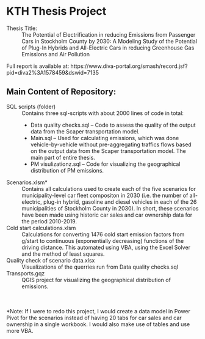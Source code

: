 # KTH Thesis Project
<dl>
  <dt>Thesis Title:</dt>
    <dd>The Potential of Electrification in reducing Emissions from Passenger Cars in Stockholm County by 2030: A Modeling Study of the Potential of Plug-In Hybrids and All-Electric Cars in reducing Greenhouse Gas Emissions and Air Pollution</dd>
</dl>
Full report is available at: https://www.diva-portal.org/smash/record.jsf?pid=diva2%3A1578459&dswid=7135

## Main Content of Repository:

<dl>
  <dt>SQL scripts (folder)</dt>
    <dd>
        Contains three sql-scripts with about 2000 lines of code in total:
      <ul>
        <li>Data quality checks.sql – Code to assess the quality of the output data from the Scaper transportation   model.</li>
        <li>Main.sql – Used for calculating emissions, which was done vehicle-by-vehicle without pre-aggregating traffics flows based on the output data from the Scaper transportation model. The main part of entire thesis.</li>
        <li>PM visulizationz.sql – Code for visualizing the geographical distribution of PM emissions.</li>
      </ul>
    </dd>
  <dt>Scenarios.xlsm*
    <dd>Contains all calculations used to create each of the five scenarios for municipality-level car fleet compositon in 2030 (i.e. the number of all-electric, plug-in hybrid, gasoline and diesel vehicles in each of the 26 municipalities of Stockholm County in 2030). In short, these scenarios have been made using historic car sales and car ownership data for the period 2010-2019.</dd>
  <dt>Cold start calculations.xlsm</dt>
    <dd>Calculations for converting 1476 cold start emission factors from g/start to continuous (exponentially decreasing) functions of the driving distance. This automated using VBA, using the Excel Solver and the method of least squares.</dd>
  <dt>Quality check of scenario data.xlsx</dt>
    <dd>Visualizations of the querries run from Data quality checks.sql</dd>
  <dt>Transports.gqz</dt>
    <dd>QGIS project for visualizing the geographical distribution of emissions.</dd>
</dl>

<br>
<br>
*Note: If I were to redo this project, I would create a data model in Power Pivot for the scenarios instead of having 20 tabs for car sales and car ownership in a single workbook. I would also make use of tables and use more VBA.
